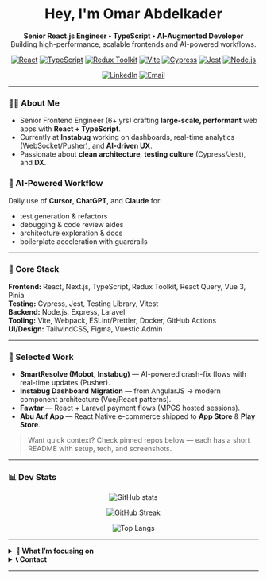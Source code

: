 <!-- Profile Header -->
<h1 align="center">Hey, I'm Omar Abdelkader</h1>
<p align="center">
  <b>Senior React.js Engineer • TypeScript • AI-Augmented Developer</b><br/>
  Building high-performance, scalable frontends and AI-powered workflows.
</p>

<p align="center">
  <a href="https://react.dev"><img alt="React" src="https://img.shields.io/badge/React-20232A?logo=react&logoColor=61DAFB&style=for-the-badge"></a>
  <a href="https://www.typescriptlang.org/"><img alt="TypeScript" src="https://img.shields.io/badge/TypeScript-3178C6?logo=typescript&logoColor=fff&style=for-the-badge"></a>
  <a href="https://redux-toolkit.js.org/"><img alt="Redux Toolkit" src="https://img.shields.io/badge/Redux%20Toolkit-764ABC?logo=redux&logoColor=fff&style=for-the-badge"></a>
  <a href="https://vitejs.dev/"><img alt="Vite" src="https://img.shields.io/badge/Vite-646CFF?logo=vite&logoColor=fff&style=for-the-badge"></a>
  <a href="https://www.cypress.io/"><img alt="Cypress" src="https://img.shields.io/badge/Cypress-17202C?logo=cypress&logoColor=fff&style=for-the-badge"></a>
  <a href="https://jestjs.io/"><img alt="Jest" src="https://img.shields.io/badge/Jest-C21325?logo=jest&logoColor=fff&style=for-the-badge"></a>
  <a href="https://nodejs.org/"><img alt="Node.js" src="https://img.shields.io/badge/Node.js-339933?logo=node.js&logoColor=fff&style=for-the-badge"></a>
</p>

<p align="center">
  <a href="https://www.linkedin.com/in/omar-abdelkader-888063169"><img alt="LinkedIn" src="https://img.shields.io/badge/LinkedIn-0A66C2?logo=linkedin&logoColor=fff&style=for-the-badge"></a>
  <a href="mailto:uniqueo2696@gmail.com"><img alt="Email" src="https://img.shields.io/badge/Email-EB4335?logo=gmail&logoColor=fff&style=for-the-badge"></a>
</p>

---

### 👨‍💻 About Me
- Senior Frontend Engineer (6+ yrs) crafting **large-scale, performant** web apps with **React + TypeScript**.  
- Currently at **Instabug** working on dashboards, real-time analytics (WebSocket/Pusher), and **AI-driven UX**.  
- Passionate about **clean architecture**, **testing culture** (Cypress/Jest), and **DX**.

### 🤖 AI-Powered Workflow
Daily use of **Cursor**, **ChatGPT**, and **Claude** for:
- test generation & refactors
- debugging & code review aides
- architecture exploration & docs
- boilerplate acceleration with guardrails

---

### 🧩 Core Stack
**Frontend:** React, Next.js, TypeScript, Redux Toolkit, React Query, Vue 3, Pinia  
**Testing:** Cypress, Jest, Testing Library, Vitest  
**Backend:** Node.js, Express, Laravel  
**Tooling:** Vite, Webpack, ESLint/Prettier, Docker, GitHub Actions  
**UI/Design:** TailwindCSS, Figma, Vuestic Admin

---

### 🚀 Selected Work
- **SmartResolve (Mobot, Instabug)** — AI-powered crash-fix flows with real-time updates (Pusher).  
- **Instabug Dashboard Migration** — from AngularJS → modern component architecture (Vue/React patterns).  
- **Fawtar** — React + Laravel payment flows (MPGS hosted sessions).  
- **Abu Auf App** — React Native e-commerce shipped to **App Store** & **Play Store**.

> Want quick context? Check pinned repos below — each has a short README with setup, tech, and screenshots.

---

### 📊 Dev Stats
<p align="center">
  <img src="https://github-readme-stats.vercel.app/api?username=astromar96&show_icons=true" alt="GitHub stats" />
</p>
<p align="center">
  <img src="https://github-readme-streak-stats.herokuapp.com?user=astromar96" alt="GitHub Streak" />
</p>
<p align="center">
  <img src="https://github-readme-stats.vercel.app/api/top-langs/?username=astromar96&layout=compact" alt="Top Langs" />
</p>

---

<details>
<summary><b>📌 What I’m focusing on</b></summary>

- Building **enterprise-grade React architectures** with strong state management & testing.  
- Integrating **AI assistants** into daily dev flows (quality gates, docs, test scaffolding).  
- Performance budgets, bundle analysis, and accessibility.
</details>

<details>
<summary><b>📞 Contact</b></summary>

- Email: <a href="mailto:uniqueo2696@gmail.com">uniqueo2696@gmail.com</a>  
- LinkedIn: <a href="https://www.linkedin.com/in/omar-abdelkader-888063169">/omar-abdelkader-888063169</a>
</details>

---
